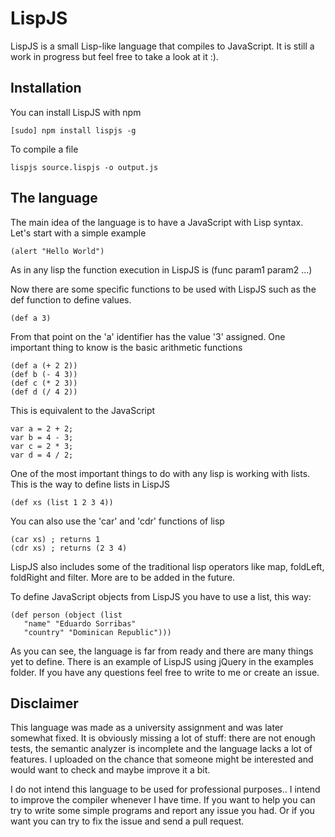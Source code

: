LispJS
======

LispJS is a small Lisp-like language that compiles to JavaScript. It is still a work in progress
but feel free to take a look at it :).


Installation
------------

You can install LispJS with npm

    [sudo] npm install lispjs -g

To compile a file

    lispjs source.lispjs -o output.js

The language
------------

The main idea of the language is to have a JavaScript with Lisp syntax.
Let's start with a simple example

    (alert "Hello World")

As in any lisp the function execution in LispJS is (func param1 param2 ...)

Now there are some specific functions to be used with LispJS such as the def function
to define values.

    (def a 3)

From that point on the 'a' identifier has the value '3' assigned. One important thing
to know is the basic arithmetic functions

    (def a (+ 2 2))
    (def b (- 4 3))
    (def c (* 2 3))
    (def d (/ 4 2))

This is equivalent to the JavaScript

    var a = 2 + 2;
    var b = 4 - 3;
    var c = 2 * 3;
    var d = 4 / 2;

One of the most important things to do with any lisp is working with lists.
This is the way to define lists in LispJS

    (def xs (list 1 2 3 4))

You can also use the 'car' and 'cdr' functions of lisp

    (car xs) ; returns 1
    (cdr xs) ; returns (2 3 4)

LispJS also includes some of the traditional lisp operators like map, foldLeft, 
foldRight and filter. More are to be added in the future.

To define JavaScript objects from LispJS you have to use a list, this way:

    (def person (object (list
       "name" "Eduardo Sorribas"
       "country" "Dominican Republic")))

As you can see, the language is far from ready and there are many things yet
to define. There is an example of LispJS using jQuery in the examples folder.
If you have any questions feel free to write to me or create an issue.

Disclaimer
----------

This language was made as a university assignment and was later somewhat fixed.
It is obviously missing a lot of stuff: there are not enough tests, the semantic
analyzer is incomplete and the language lacks a lot of features. I uploaded on 
the chance that someone might be interested and would want to check and maybe 
improve it a bit.

I do not intend this language to be used for professional purposes.. I intend 
to improve the compiler whenever I have time. If you want to help you can try 
to write some simple programs and report any issue you had. Or if you want you 
can try to fix the issue and send a pull request.

